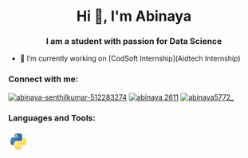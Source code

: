<h1 align="center">Hi 👋, I'm Abinaya</h1>
<h3 align="center">I am a student with passion for Data Science</h3>

- 🔭 I’m currently working on [CodSoft Internship](Aidtech Internship)

<h3 align="left">Connect with me:</h3>
<p align="left">
<a href="https://linkedin.com/in/abinaya-senthilkumar-512283274" target="blank"><img align="center" src="https://raw.githubusercontent.com/rahuldkjain/github-profile-readme-generator/master/src/images/icons/Social/linked-in-alt.svg" alt="abinaya-senthilkumar-512283274" height="30" width="40" /></a>
<a href="https://kaggle.com/abinaya 2611" target="blank"><img align="center" src="https://raw.githubusercontent.com/rahuldkjain/github-profile-readme-generator/master/src/images/icons/Social/kaggle.svg" alt="abinaya 2611" height="30" width="40" /></a>
<a href="https://instagram.com/abinaya5772_" target="blank"><img align="center" src="https://raw.githubusercontent.com/rahuldkjain/github-profile-readme-generator/master/src/images/icons/Social/instagram.svg" alt="abinaya5772_" height="30" width="40" /></a>
</p>

<h3 align="left">Languages and Tools:</h3>
<p align="left"> <a href="https://www.python.org" target="_blank" rel="noreferrer"> <img src="https://raw.githubusercontent.com/devicons/devicon/master/icons/python/python-original.svg" alt="python" width="40" height="40"/> </a> </p>
